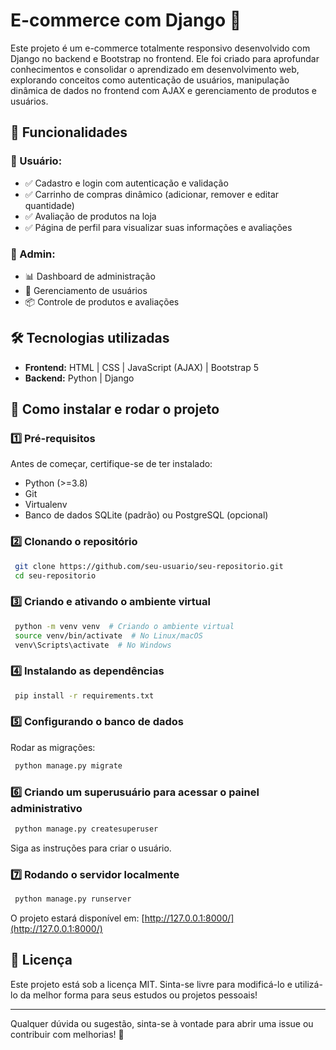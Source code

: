 # E-commerce com Django 🛒

Este projeto é um e-commerce totalmente responsivo desenvolvido com Django no backend e Bootstrap no frontend. Ele foi criado para aprofundar conhecimentos e consolidar o aprendizado em desenvolvimento web, explorando conceitos como autenticação de usuários, manipulação dinâmica de dados no frontend com AJAX e gerenciamento de produtos e usuários.

## 📌 Funcionalidades

### 👥 Usuário:
- ✅ Cadastro e login com autenticação e validação
- ✅ Carrinho de compras dinâmico (adicionar, remover e editar quantidade)
- ✅ Avaliação de produtos na loja
- ✅ Página de perfil para visualizar suas informações e avaliações

### 🔧 Admin:
- 📊 Dashboard de administração
- 👤 Gerenciamento de usuários
- 📦 Controle de produtos e avaliações

## 🛠️ Tecnologias utilizadas

- **Frontend:** HTML | CSS | JavaScript (AJAX) | Bootstrap 5
- **Backend:** Python | Django

## 🚀 Como instalar e rodar o projeto

### 1️⃣ Pré-requisitos
Antes de começar, certifique-se de ter instalado:
- Python (>=3.8)
- Git
- Virtualenv
- Banco de dados SQLite (padrão) ou PostgreSQL (opcional)

### 2️⃣ Clonando o repositório
```bash
 git clone https://github.com/seu-usuario/seu-repositorio.git
 cd seu-repositorio
```

### 3️⃣ Criando e ativando o ambiente virtual
```bash
 python -m venv venv  # Criando o ambiente virtual
 source venv/bin/activate  # No Linux/macOS
 venv\Scripts\activate  # No Windows
```

### 4️⃣ Instalando as dependências
```bash
 pip install -r requirements.txt
```

### 5️⃣ Configurando o banco de dados
Rodar as migrações:
```bash
 python manage.py migrate
```

### 6️⃣ Criando um superusuário para acessar o painel administrativo
```bash
 python manage.py createsuperuser
```
Siga as instruções para criar o usuário.

### 7️⃣ Rodando o servidor localmente
```bash
 python manage.py runserver
```
O projeto estará disponível em: [http://127.0.0.1:8000/](http://127.0.0.1:8000/)

## 📜 Licença
Este projeto está sob a licença MIT. Sinta-se livre para modificá-lo e utilizá-lo da melhor forma para seus estudos ou projetos pessoais!

---

Qualquer dúvida ou sugestão, sinta-se à vontade para abrir uma issue ou contribuir com melhorias! 🚀

